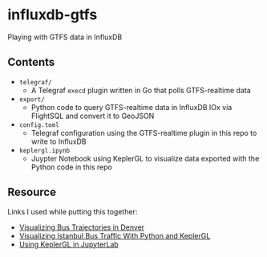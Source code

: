 # influxdb-gtfs

Playing with GTFS data in InfluxDB

## Contents

- `telegraf/`
    - A Telegraf `execd` plugin written in Go that polls GTFS-realtime data
- `export/`
    - Python code to query GTFS-realtime data in InfluxDB IOx via FlightSQL and convert it to GeoJSON
- `config.toml`
    - Telegraf configuration using the GTFS-realtime plugin in this repo to write to InfluxDB
- `keplergl.ipynb`
    - Juypter Notebook using KeplerGL to visualize data exported with the Python code in this repo
    
## Resource

Links I used while putting this together:
- [Visualizing Bus Trajectories in Denver](https://towardsdatascience.com/visualizing-bus-trajectories-in-denver-85ff02f3a746)
- [Visualizing Istanbul Bus Traffic With Python and KeplerGL](https://medium.com/swlh/visualizing-istanbul-bus-traffic-with-python-and-keplergl-a84895788825)
- [Using KeplerGL in JupyterLab](https://docs.kepler.gl/docs/keplergl-jupyter#keplergl)
